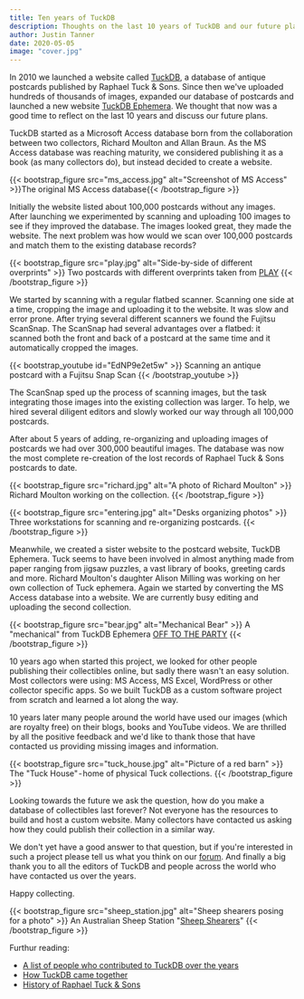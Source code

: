 ```yaml
---
title: Ten years of TuckDB
description: Thoughts on the last 10 years of TuckDB and our future plans.
author: Justin Tanner
date: 2020-05-05
image: "cover.jpg"
---
```


In 2010 we launched a website called [TuckDB][1], a database of antique postcards published by Raphael Tuck & Sons. Since then we've uploaded hundreds of thousands of images, expanded our database of postcards and launched a new website [TuckDB Ephemera][2]. We thought that now was a good time to reflect on the last 10 years and discuss our future plans.

TuckDB started as a Microsoft Access database born from the collaboration between two collectors, Richard Moulton and Allan Braun. As the MS Access database was reaching maturity, we considered publishing it as a book (as many collectors do), but instead decided to create a website.

{{< bootstrap_figure src="ms_access.jpg" alt="Screenshot of MS Access" >}}The original MS Access database{{< /bootstrap_figure >}}

Initially the website listed about 100,000 postcards without any images. After launching we experimented by scanning and uploading 100 images to see if they improved the database.
The images looked great, they made the website. The next problem was how would we scan over 100,000 postcards and match them to the existing database records?

{{< bootstrap_figure src="play.jpg" alt="Side-by-side of different overprints" >}}
Two postcards with different overprints taken from <a class="text-muted" href="https://tuckdbpostcards.org/items/69848">PLAY</a>
{{< /bootstrap_figure >}}

We started by scanning with a regular flatbed scanner. Scanning one side at a time, cropping the image and uploading it to the website. It was slow and error prone. After trying several different scanners we found the Fujitsu ScanSnap. The ScanSnap had several advantages over a flatbed: it scanned both the front and back of a postcard at the same time and it automatically cropped the images.

{{< bootstrap_youtube id="EdNP9e2et5w" >}}
Scanning an antique postcard with a Fujitsu Snap Scan
{{< /bootstrap_youtube >}}

The ScanSnap sped up the process of scanning images, but the task integrating those images into the existing collection was larger. To help, we hired several diligent editors and slowly worked our way through all 100,000 postcards.

After about 5 years of adding, re-organizing and uploading images of postcards we had over 300,000 beautiful images. The database was now the most complete re-creation of the lost records of Raphael Tuck & Sons postcards to date.

{{< bootstrap_figure src="richard.jpg" alt="A photo of Richard Moulton" >}}
Richard Moulton working on the collection.
{{< /bootstrap_figure >}}

{{< bootstrap_figure src="entering.jpg" alt="Desks organizing photos" >}}
Three workstations for scanning and re-organizing postcards.
{{< /bootstrap_figure >}}

Meanwhile, we created a sister website to the postcard website, TuckDB Ephemera. Tuck seems to have been involved in almost anything made from paper ranging from jigsaw puzzles, a vast library of books, greeting cards and more. Richard Moulton's daughter Alison Milling was working on her own collection of Tuck ephemera. Again we started by converting the MS Access database into a website. We are currently busy editing and uploading the second collection.

{{< bootstrap_figure src="bear.jpg" alt="Mechanical Bear" >}}
A "mechanical" from TuckDB Ephemera <a class="text-muted" href="https://tuckdbephemera.org/items/28473">OFF TO THE PARTY</a>
{{< /bootstrap_figure >}}

10 years ago when started this project, we looked for other people publishing their collectibles online, but sadly there wasn't an easy solution. Most collectors were using: MS Access, MS Excel, WordPress or other collector specific apps. So we built TuckDB as a custom software project from scratch and learned a lot along the way.

10 years later many people around the world have used our images (which are royalty free) on their blogs, books and YouTube videos. We are thrilled by all the positive feedback and we'd like to thank those that have contacted us providing missing images and information.

{{< bootstrap_figure src="tuck_house.jpg" alt="Picture of a red barn" >}}
The "Tuck House" - home of physical Tuck collections.
{{< /bootstrap_figure >}}

Looking towards the future we ask the question, how do you make a database of collectibles last forever? Not everyone has the resources to build and host a custom website. Many collectors have contacted us asking how they could publish their collection in a similar way.

We don't yet have a good answer to that question, but if you're interested in such a project please tell us what you think on our [forum][3].
And finally a big thank you to all the editors of TuckDB and people across the world who have contacted us over the years.

Happy collecting.

{{< bootstrap_figure src="sheep_station.jpg" alt="Sheep shearers posing for a photo" >}}
An Australian Sheep Station "<a class="text-muted" href="https://tuckdbpostcards.org/items/69687">Sheep Shearers</a>"
{{< /bootstrap_figure >}}

Furthur reading:

* [A list of people who contributed to TuckDB over the years][4]
* [How TuckDB came together][5]
* [History of Raphael Tuck & Sons][6]

[1]: https://tuckdbpostcards.org
[2]: https://tuckdbephemera.org
[3]: https://forum.tuckdb.org
[4]: https://tuckdbpostcards.org/credits
[5]: https://tuckdbpostcards.org/start
[6]: https://tuckdbpostcards.org/history
